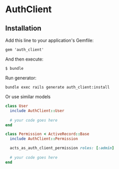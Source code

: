 # AuthClient

## Installation

Add this line to your application's Gemfile:

    gem 'auth_client'

And then execute:

    $ bundle
    
Run generator:

    bundle exec rails generate auth_client:install
    
Or use similar models

```ruby
class User
  include AuthClient::User
  
  # your code goes here
end
```

```ruby
class Permission < ActiveRecord::Base
  include AuthClient::Permission

  acts_as_auth_client_permission roles: [:admin]
  
  # your code goes here
end
```
